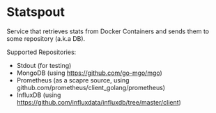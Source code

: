 Statspout
=========

Service that retrieves stats from Docker Containers and sends them to some repository (a.k.a DB).

Supported Repositories:

- Stdout (for testing)
- MongoDB (using https://github.com/go-mgo/mgo)
- Prometheus (as a scapre source, using github.com/prometheus/client_golang/prometheus)
- InfluxDB (using https://github.com/influxdata/influxdb/tree/master/client)
